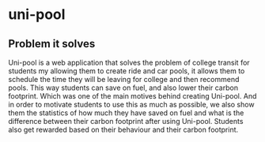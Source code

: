# uni-pool
## Problem it solves
Uni-pool is a web application that solves the problem of college transit for students my allowing them to create ride and car pools, it allows them to schedule the time they will be leaving for college and then recommend pools. This way students can save on fuel, and also lower their carbon footprint. Which was one of the main motives behind creating Uni-pool. And in order to motivate students to use this as much as possible, we also show them the statistics of how much they have saved on fuel and what is the difference between their carbon footprint after using Uni-pool. Students also get rewarded based on their behaviour and their carbon footprint.